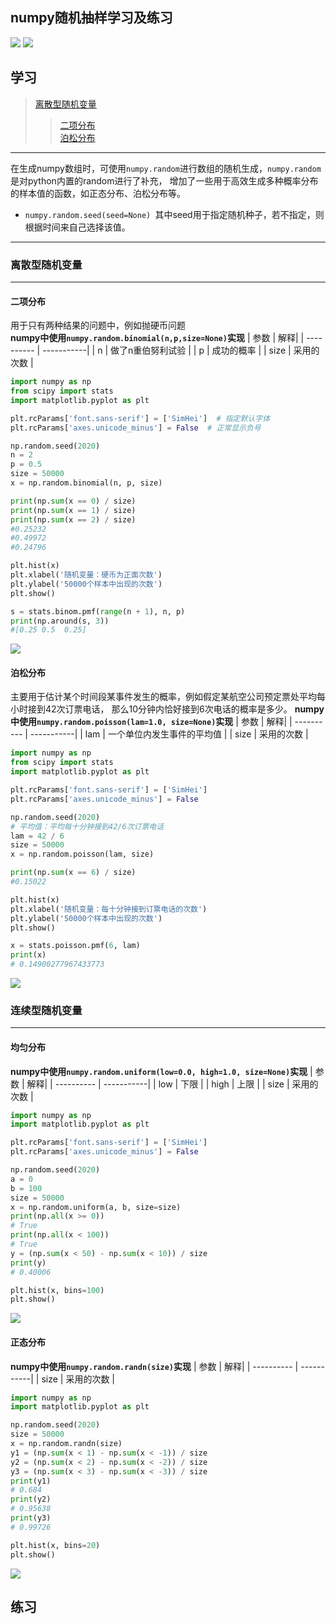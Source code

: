 numpy随机抽样学习及练习
-----
![](https://img.shields.io/badge/python-3.8-blue) ![](https://img.shields.io/badge/numpy-1.18.5-pink)<br>
## 学习
> [离散型随机变量](#离散型随机变量)
>> [二项分布](#二项分布)<br>
>> [泊松分布](#泊松分布)
------
在生成numpy数组时，可使用`numpy.random`进行数组的随机生成，`numpy.random`是对python内置的random进行了补充，
增加了一些用于高效生成多种概率分布的样本值的函数，如正态分布、泊松分布等。<br>
* `numpy.random.seed(seed=None) `其中seed用于指定随机种子，若不指定，则根据时间来自己选择该值。
-------
### 离散型随机变量
------
#### 二项分布
用于只有两种结果的问题中，例如抛硬币问题<br>
**numpy中使用`numpy.random.binomial(n,p,size=None)`实现**
| 参数  | 解释|
| ---------- | -----------|
| n   | 做了n重伯努利试验 |
| p   | 成功的概率 |
| size   | 采用的次数 |
``` python
import numpy as np
from scipy import stats
import matplotlib.pyplot as plt

plt.rcParams['font.sans-serif'] = ['SimHei']  # 指定默认字体
plt.rcParams['axes.unicode_minus'] = False  # 正常显示负号

np.random.seed(2020)
n = 2
p = 0.5
size = 50000
x = np.random.binomial(n, p, size)

print(np.sum(x == 0) / size)
print(np.sum(x == 1) / size)
print(np.sum(x == 2) / size)
#0.25232
#0.49972
#0.24796

plt.hist(x)
plt.xlabel('随机变量：硬币为正面次数')
plt.ylabel('50000个样本中出现的次数')
plt.show()

s = stats.binom.pmf(range(n + 1), n, p)
print(np.around(s, 3))
#[0.25 0.5  0.25]
```
![](https://github.com/maxormin/learn_numpy/blob/main/task2_img/%E4%BA%8C%E9%A1%B9%E5%88%86%E5%B8%83.png)
#### 泊松分布
主要用于估计某个时间段某事件发生的概率，例如假定某航空公司预定票处平均每小时接到42次订票电话，
那么10分钟内恰好接到6次电话的概率是多少。
**numpy中使用`numpy.random.poisson(lam=1.0, size=None)`实现**
| 参数  | 解释|
| ---------- | -----------|
| lam   | 一个单位内发生事件的平均值 |
| size   | 采用的次数 |
``` python
import numpy as np
from scipy import stats
import matplotlib.pyplot as plt

plt.rcParams['font.sans-serif'] = ['SimHei']
plt.rcParams['axes.unicode_minus'] = False

np.random.seed(2020)
# 平均值：平均每十分钟接到42/6次订票电话
lam = 42 / 6
size = 50000
x = np.random.poisson(lam, size)

print(np.sum(x == 6) / size)
#0.15022

plt.hist(x)
plt.xlabel('随机变量：每十分钟接到订票电话的次数')
plt.ylabel('50000个样本中出现的次数')
plt.show()

x = stats.poisson.pmf(6, lam)
print(x)  
# 0.14900277967433773
```
![](https://github.com/maxormin/learn_numpy/blob/main/task2_img/%E6%B3%8A%E6%9D%BE%E5%88%86%E5%B8%83.png)
### 连续型随机变量
------
#### 均匀分布
**numpy中使用`numpy.random.uniform(low=0.0, high=1.0, size=None)`实现**
| 参数  | 解释|
| ---------- | -----------|
| low   | 下限 |
| high   | 上限 |
| size   | 采用的次数 |
``` python
import numpy as np
import matplotlib.pyplot as plt

plt.rcParams['font.sans-serif'] = ['SimHei']
plt.rcParams['axes.unicode_minus'] = False

np.random.seed(2020)
a = 0
b = 100
size = 50000
x = np.random.uniform(a, b, size=size)
print(np.all(x >= 0))  
# True
print(np.all(x < 100))  
# True
y = (np.sum(x < 50) - np.sum(x < 10)) / size 
print(y)  
# 0.40006

plt.hist(x, bins=100)
plt.show()
```
![](https://github.com/maxormin/learn_numpy/blob/main/task2_img/%E5%9D%87%E5%8C%80%E5%88%86%E5%B8%83.png)

#### 正态分布
**numpy中使用`numpy.random.randn(size)`实现**
| 参数  | 解释|
| ---------- | -----------|
| size   | 采用的次数 |
``` python
import numpy as np
import matplotlib.pyplot as plt

np.random.seed(2020)
size = 50000
x = np.random.randn(size)
y1 = (np.sum(x < 1) - np.sum(x < -1)) / size
y2 = (np.sum(x < 2) - np.sum(x < -2)) / size
y3 = (np.sum(x < 3) - np.sum(x < -3)) / size
print(y1)
# 0.684
print(y2)  
# 0.95638
print(y3)  
# 0.99726

plt.hist(x, bins=20)
plt.show()
```
![](https://github.com/maxormin/learn_numpy/blob/main/task2_img/%E6%AD%A3%E6%80%81%E5%88%86%E5%B8%83.png)
## 练习
